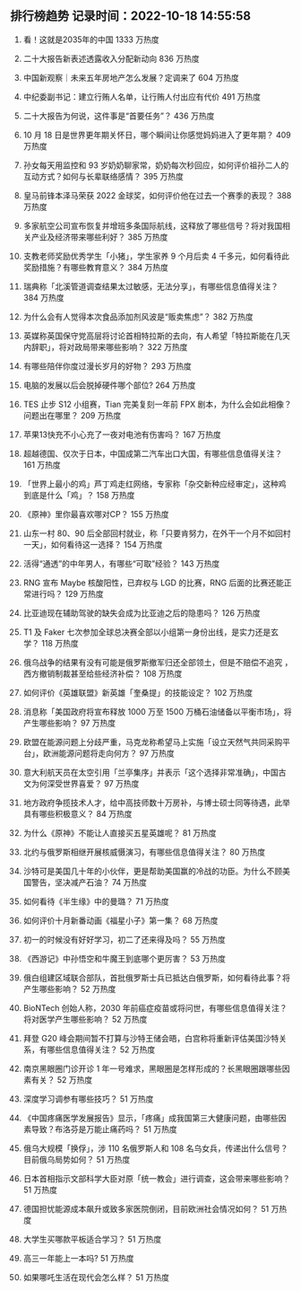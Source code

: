 
## 排行榜趋势 记录时间：2022-10-18 14:55:58
  
  1. 看！这就是2035年的中国 1333 万热度
    
  2. 二十大报告新表述透露收入分配新动向 836 万热度
    
  3. 中国新观察｜未来五年房地产怎么发展？定调来了 604 万热度
    
  4. 中纪委副书记：建立行贿人名单，让行贿人付出应有代价 491 万热度
    
  5. 二十大报告为何说，这件事是“首要任务”？ 436 万热度
    
  6. 10 月 18 日是世界更年期关怀日，哪个瞬间让你感觉妈妈进入了更年期？ 409 万热度
    
  7. 孙女每天用监控和 93 岁奶奶聊家常，奶奶每次秒回应，如何评价祖孙二人的互动方式？如何与长辈联络感情？ 395 万热度
    
  8. 皇马前锋本泽马荣获 2022 金球奖，如何评价他在过去一个赛季的表现？ 388 万热度
    
  9. 多家航空公司宣布恢复并增班多条国际航线，这释放了哪些信号？将对我国相关产业及经济带来哪些利好？ 385 万热度
    
  10. 支教老师奖励优秀学生「小猪」，学生家养 9 个月后卖 4 千多元，如何看待此奖励措施？有哪些教育意义？ 384 万热度
    
  11. 瑞典称「北溪管道调查结果太过敏感，无法分享」，有哪些信息值得关注？ 384 万热度
    
  12. 为什么会有人觉得本次食品添加剂风波是“贩卖焦虑”？ 382 万热度
    
  13. 英媒称英国保守党高层将讨论首相特拉斯的去向，有人希望「特拉斯能在几天内辞职」，将对政局带来哪些影响？ 322 万热度
    
  14. 有哪些陪伴你度过漫长岁月的好物？ 293 万热度
    
  15. 电脑的发展以后会脱掉硬件哪个部位? 264 万热度
    
  16. TES 止步 S12 小组赛，Tian 完美复刻一年前 FPX 剧本，为什么会如此相像？问题出在哪里？ 209 万热度
    
  17. 苹果13快充不小心充了一夜对电池有伤害吗？ 167 万热度
    
  18. 超越德国、仅次于日本，中国成第二汽车出口大国，有哪些信息值得关注？ 161 万热度
    
  19. 「世界上最小的鸡」芦丁鸡走红网络，专家称「杂交新种应经审定」，这种鸡到底是什么「鸡」？ 158 万热度
    
  20. 《原神》里你最喜欢哪对CP？ 155 万热度
    
  21. 山东一村 80、90 后全部回村就业，称「只要肯努力，在外干一个月不如回村一天」，如何看待这一选择？ 154 万热度
    
  22. 活得“通透”的中年男人，有哪些“可取”经验？ 143 万热度
    
  23. RNG 宣布 Maybe 核酸阳性，已弃权与 LGD 的比赛，RNG 后面的比赛还能正常进行吗？ 129 万热度
    
  24. 比亚迪现在辅助驾驶的缺失会成为比亚迪之后的隐患吗？ 126 万热度
    
  25. T1 及 Faker 七次参加全球总决赛全部以小组第一身份出线，是实力还是玄学？ 118 万热度
    
  26. 俄乌战争的结果有没有可能是俄罗斯撤军归还全部领土，但是不赔偿不追究 ，西方撤销制裁甚至给些经济补偿？ 108 万热度
    
  27. 如何评价《英雄联盟》新英雄「奎桑提」的技能设定？ 102 万热度
    
  28. 消息称「美国政府将宣布释放 1000 万至 1500 万桶石油储备以平衡市场」，将产生哪些影响？ 97 万热度
    
  29. 欧盟在能源问题上分歧严重，马克龙称希望马上实施「设立天然气共同采购平台」，欧洲能源问题将走向何方？ 97 万热度
    
  30. 意大利航天员在太空引用「兰亭集序」并表示「这个选择非常准确」，中国古文为何深受世界喜爱？ 97 万热度
    
  31. 地方政府争揽技术人才，给中高技师数十万房补，与博士硕士同等待遇，此举具有哪些积极意义？ 84 万热度
    
  32. 为什么《原神》不能让人直接买五星英雄呢？ 81 万热度
    
  33. 北约与俄罗斯相继开展核威慑演习，有哪些信息值得关注？ 80 万热度
    
  34. 沙特可是美国几十年的小伙伴，更是帮助美国赢的冷战的功臣。为什么不顾美国警告，坚决减产石油？ 74 万热度
    
  35. 如何看待《半生缘》中的曼璐？ 71 万热度
    
  36. 如何评价十月新番动画《福星小子》第一集？ 68 万热度
    
  37. 初一的时候没有好好学习，初二了还来得及吗？ 55 万热度
    
  38. 《西游记》中孙悟空和牛魔王到底哪个更厉害？ 53 万热度
    
  39. 俄白组建区域联合部队，首批俄罗斯士兵已抵达白俄罗斯，如何看待此事？将产生哪些影响？ 52 万热度
    
  40. BioNTech 创始人称，2030 年前癌症疫苗或将问世，有哪些信息值得关注？将对医学产生哪些影响？ 52 万热度
    
  41. 拜登 G20 峰会期间暂不打算与沙特王储会晤，白宫称将重新评估美国沙特关系，有哪些信息值得关注？ 52 万热度
    
  42. 南京黑眼圈门诊开诊 1 年一号难求，黑眼圈是怎样形成的？长黑眼圈跟哪些因素有关？ 52 万热度
    
  43. 深度学习调参有哪些技巧？ 51 万热度
    
  44. 《中国疼痛医学发展报告》显示，「疼痛」成我国第三大健康问题，由哪些因素导致？布洛芬是万能止痛药吗？ 51 万热度
    
  45. 俄乌大规模「换俘」，涉 110 名俄罗斯人和 108 名乌女兵，传递出什么信号？目前俄乌局势如何？ 51 万热度
    
  46. 日本首相指示文部科学大臣对原「统一教会」进行调查，这会带来哪些影响？ 51 万热度
    
  47. 德国担忧能源成本飙升或致多家医院倒闭，目前欧洲社会情况如何？ 51 万热度
    
  48. 大学生买哪款平板适合学习？ 51 万热度
    
  49. 高三一年能上一本吗? 51 万热度
    
  50. 如果哪吒生活在现代会怎么样？ 51 万热度
    